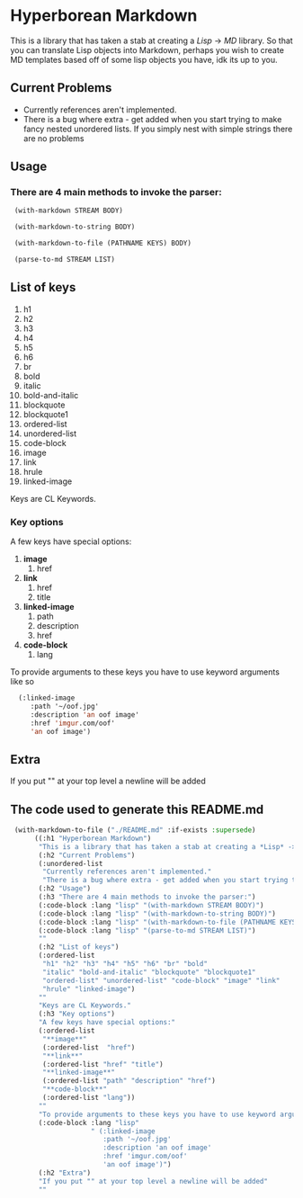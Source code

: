 # Hyperborean Markdown
This is a library that has taken a stab at creating a *Lisp* -> *MD* library. So that you can translate Lisp objects into Markdown, perhaps you wish to create MD templates based off of some lisp objects you have, idk its up to you.
## Current Problems
- Currently references aren't implemented.
- There is a bug where extra - get added when you start trying to make fancy nested unordered lists. If you simply nest with simple strings there are no problems
## Usage
### There are 4 main methods to invoke the parser:
```lisp
 (with-markdown STREAM BODY)
```
```lisp
 (with-markdown-to-string BODY)
```
```lisp
 (with-markdown-to-file (PATHNAME KEYS) BODY)
```
```lisp
 (parse-to-md STREAM LIST)
```

## List of keys
1. h1
2. h2
3. h3
4. h4
5. h5
6. h6
7. br
8. bold
9. italic
10. bold-and-italic
11. blockquote
12. blockquote1
13. ordered-list
14. unordered-list
15. code-block
16. image
17. link
18. hrule
19. linked-image

Keys are CL Keywords.
### Key options
A few keys have special options:
1. **image**
    1. href
2. **link**
    1. href
    2. title
3. **linked-image**
    1. path
    2. description
    3. href
4. **code-block**
    1. lang

To provide arguments to these keys you have to use keyword arguments like so
```lisp
  (:linked-image
     :path '~/oof.jpg'
     :description 'an oof image'
     :href 'imgur.com/oof'
     'an oof image')
```
## Extra
If you put "" at your top level a newline will be added

## The code used to generate this README.md


```lisp
 (with-markdown-to-file ("./README.md" :if-exists :supersede)
      ((:h1 "Hyperborean Markdown")
       "This is a library that has taken a stab at creating a *Lisp* -> *MD* library. So that you can translate Lisp objects into Markdown, perhaps you wish to create MD templates based off of some lisp objects you have, idk its up to you."
       (:h2 "Current Problems")
       (:unordered-list 
        "Currently references aren't implemented."
        "There is a bug where extra - get added when you start trying to make fancy nested unordered lists. If you simply nest with simple strings there are no problems")
       (:h2 "Usage")
       (:h3 "There are 4 main methods to invoke the parser:")
       (:code-block :lang "lisp" "(with-markdown STREAM BODY)")
       (:code-block :lang "lisp" "(with-markdown-to-string BODY)")
       (:code-block :lang "lisp" "(with-markdown-to-file (PATHNAME KEYS) BODY)")
       (:code-block :lang "lisp" "(parse-to-md STREAM LIST)")
       ""
       (:h2 "List of keys")
       (:ordered-list
        "h1" "h2" "h3" "h4" "h5" "h6" "br" "bold"
        "italic" "bold-and-italic" "blockquote" "blockquote1"
        "ordered-list" "unordered-list" "code-block" "image" "link"
        "hrule" "linked-image")
       ""
       "Keys are CL Keywords."
       (:h3 "Key options")
       "A few keys have special options:"
       (:ordered-list
        "**image**"
        (:ordered-list  "href")
        "**link**"
        (:ordered-list "href" "title")
        "**linked-image**"
        (:ordered-list "path" "description" "href")
        "**code-block**"
        (:ordered-list "lang"))
       ""
       "To provide arguments to these keys you have to use keyword arguments like so"
       (:code-block :lang "lisp"
                    " (:linked-image
                       :path '~/oof.jpg'
                       :description 'an oof image'
                       :href 'imgur.com/oof'
                       'an oof image')")
       (:h2 "Extra")
       "If you put "" at your top level a newline will be added"
       ""

```
